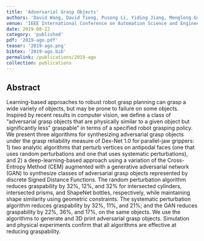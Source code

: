 ```yaml
---
title: 'Adversarial Grasp Objects'
authors: 'David Wang, David Tseng, Pusong Li, Yiding Jiang, Menglong Guo, Michael Danielczuk, Jeffrey Mahler, Jeffrey Ichnowski, Ken Goldberg'
venue: 'IEEE International Conference on Automation Science and Engineering (CASE)'
date: 2019-08-22
category: 'published'
pdf: '2019-ago.pdf'
teaser: '2019-ago.png'
bibtex: '2019-ago.bib'
permalink: /publications/2019-ago
collection: publications
---
```


Abstract
-------
Learning-based approaches to robust robot grasp planning can grasp a wide variety of objects, but may be prone to failure on some objects. Inspired by recent results in computer vision, we define a class of “adversarial grasp objects that are physically similar to a given object but significantly less” graspable” in terms of a specified robot grasping policy. We present three algorithms for synthesizing adversarial grasp objects under the grasp reliability measure of Dex-Net 1.0 for parallel-jaw grippers: 1) two analytic algorithms that perturb vertices on antipodal faces (one that uses random perturbations and one that uses systematic perturbations), and 2) a deep-learning-based approach using a variation of the Cross-Entropy Method (CEM) augmented with a generative adversarial network (GAN) to synthesize classes of adversarial grasp objects represented by discrete Signed Distance Functions. The random perturbation algorithm reduces graspability by 32%, 12%, and 32% for intersected cylinders, intersected prisms, and ShapeNet bottles, respectively, while maintaining shape similarity using geometric constraints. The systematic perturbation algorithm reduces graspability by 32%, 11%, and 21%; and the GAN reduces graspability by 22%, 36%, and 17%, on the same objects. We use the algorithms to generate and 3D print adversarial grasp objects. Simulation and physical experiments confirm that all algorithms are effective at reducing graspability.

